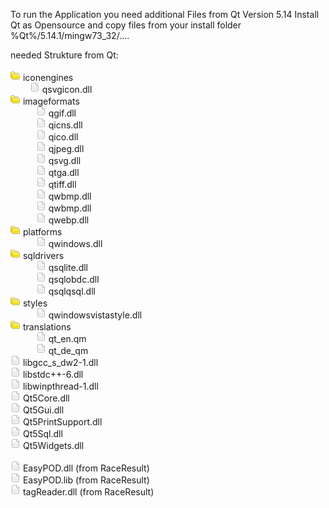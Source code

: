 To run the Application you need additional Files from Qt Version 5.14
Install Qt as Opensource and copy files from your install folder %Qt%/5.14.1/mingw73_32/....

needed Strukture from Qt:
<br/><br/>
<img src="readme_img/1_050.png"/> iconengines<br/>
  &nbsp;&nbsp;&nbsp;&nbsp;<img src="readme_img/1_041.png" style="margin-left:15px;"/> qsvgicon.dll<br/>
<img src="readme_img/1_050.png"/> imageformats<br/>
  &nbsp;&nbsp;&nbsp;&nbsp;<img src="readme_img/1_041.png" style="margin-left:25px;"/> qgif.dll<br/>
  &nbsp;&nbsp;&nbsp;&nbsp;<img src="readme_img/1_041.png" style="margin-left:25px;"/> qicns.dll<br/>
  &nbsp;&nbsp;&nbsp;&nbsp;<img src="readme_img/1_041.png" style="margin-left:25px;"/> qico.dll<br/>
  &nbsp;&nbsp;&nbsp;&nbsp;<img src="readme_img/1_041.png" style="margin-left:25px;"/> qjpeg.dll<br/>
  &nbsp;&nbsp;&nbsp;&nbsp;<img src="readme_img/1_041.png" style="margin-left:25px;"/> qsvg.dll<br/>
  &nbsp;&nbsp;&nbsp;&nbsp;<img src="readme_img/1_041.png" style="margin-left:25px;"/> qtga.dll<br/>
  &nbsp;&nbsp;&nbsp;&nbsp;<img src="readme_img/1_041.png" style="margin-left:25px;"/> qtiff.dll<br/>
  &nbsp;&nbsp;&nbsp;&nbsp;<img src="readme_img/1_041.png" style="margin-left:25px;"/> qwbmp.dll<br/>
  &nbsp;&nbsp;&nbsp;&nbsp;<img src="readme_img/1_041.png" style="margin-left:25px;"/> qwbmp.dll<br/>
  &nbsp;&nbsp;&nbsp;&nbsp;<img src="readme_img/1_041.png" style="margin-left:25px;"/> qwebp.dll<br/>
<img src="readme_img/1_050.png"/> platforms<br/>
  &nbsp;&nbsp;&nbsp;&nbsp;<img src="readme_img/1_041.png" style="margin-left:25px;"/> qwindows.dll<br/>
<img src="readme_img/1_050.png"/> sqldrivers<br/>
  &nbsp;&nbsp;&nbsp;&nbsp;<img src="readme_img/1_041.png" style="margin-left:25px;"/> qsqlite.dll<br/>
  &nbsp;&nbsp;&nbsp;&nbsp;<img src="readme_img/1_041.png" style="margin-left:25px;"/> qsqlobdc.dll<br/>
  &nbsp;&nbsp;&nbsp;&nbsp;<img src="readme_img/1_041.png" style="margin-left:25px;"/> qsqlqsql.dll<br/>
<img src="readme_img/1_050.png"/> styles<br/>
  &nbsp;&nbsp;&nbsp;&nbsp;<img src="readme_img/1_041.png" style="margin-left:25px;"/> qwindowsvistastyle.dll<br/>
<img src="readme_img/1_050.png"/> translations<br/>
  &nbsp;&nbsp;&nbsp;&nbsp;<img src="readme_img/1_041.png" style="margin-left:25px;"/> qt_en.qm<br/>
  &nbsp;&nbsp;&nbsp;&nbsp;<img src="readme_img/1_041.png" style="margin-left:25px;"/> qt_de_qm<br/>
<img src="readme_img/1_041.png"/> libgcc_s_dw2-1.dll<br/>
<img src="readme_img/1_041.png"/> libstdc++-6.dll<br/>
<img src="readme_img/1_041.png"/> libwinpthread-1.dll<br/>
<img src="readme_img/1_041.png"/> Qt5Core.dll<br/>
<img src="readme_img/1_041.png"/> Qt5Gui.dll<br/>
<img src="readme_img/1_041.png"/> Qt5PrintSupport.dll<br/>
<img src="readme_img/1_041.png"/> Qt5Sql.dll<br/>
<img src="readme_img/1_041.png"/> Qt5Widgets.dll<br/>
<br/>
<img src="readme_img/1_041.png"/> EasyPOD.dll (from RaceResult)<br/>
<img src="readme_img/1_041.png"/> EasyPOD.lib (from RaceResult)<br/>
<img src="readme_img/1_041.png"/> tagReader.dll (from RaceResult)<br/>
